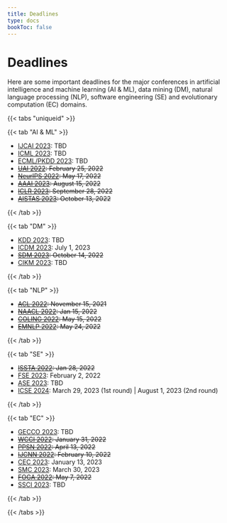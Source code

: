 ```yaml
---
title: Deadlines
type: docs
bookToc: false
---
```


# Deadlines

Here are some important deadlines for the major conferences in artificial intelligence and machine learning (AI & ML), data mining (DM), natural language processing (NLP), software engineering (SE) and evolutionary computation (EC) domains.

{{< tabs "uniqueid" >}}

{{< tab "AI & ML" >}}

- [IJCAI 2023](https://ijcai-23.org/): TBD
- [ICML 2023](https://icml.cc/Conferences/2023): TBD
- [ECML/PKDD 2023](https://2023.ecmlpkdd.org/): TBD
- ~~[UAI 2022](https://auai.org/uai2022/): February 25, 2022~~
- ~~[NeurIPS 2022](https://nips.cc/): May 17, 2022~~
- ~~[AAAI 2023](https://www.aaai.org/): August 15, 2022~~
- ~~[ICLR 2023](https://iclr.cc/): September 28, 2022~~
- ~~[AISTAS 2023](https://aistats.org/): October 13, 2022~~

{{< /tab >}}

{{< tab "DM" >}}

- [KDD 2023](https://kdd.org/): TBD
- [ICDM 2023](http://www.cloud-conf.net/icdm2023/index.html): July 1, 2023
- ~~[SDM 2023](https://www.siam.org/conferences/cm/conference/sdm23): October 14, 2022~~
- [CIKM 2023](https://cikm2023.github.io/): TBD

{{< /tab >}}

{{< tab "NLP" >}}

- ~~[ACL 2022](https://www.2022.aclweb.org/): November 15, 2021~~
- ~~[NAACL 2022](https://2022.naacl.org/): Jan 15, 2022~~
- ~~[COLING 2022](https://coling2022.org/): May 15, 2022~~
- ~~[EMNLP 2022](https://2022.emnlp.org/): May 24, 2022~~

{{< /tab >}}

{{< tab "SE" >}}

- ~~[ISSTA 2022](https://conf.researchr.org/home/issta-2022): Jan 28, 2022~~
- [FSE 2023](https://conf.researchr.org/home/fse-2023): February 2, 2022
- [ASE 2023](https://conf.researchr.org/track/ase-2023/ase-2023-papers): TBD
- [ICSE 2024](https://conf.researchr.org/home/icse-2024): March 29, 2023 (1st round) | August 1, 2023 (2nd round)

{{< /tab >}}

{{< tab "EC" >}}

- [GECCO 2023](https://gecco-2023.sigevo.org/HomePage): TBD
- ~~[WCCI 2022](https://wcci2022.org/): January 31, 2022~~
- ~~[PPSN 2022](https://ppsn2022.cs.tu-dortmund.de/): April 13, 2022~~
- ~~[IJCNN 2022](https://www.ijcnn.org/): February 10, 2022~~
- [CEC 2023](https://2023.ieee-cec.org/): January 13, 2023
- [SMC 2023](https://ieeesmc2023.org/): March 30, 2023
- ~~[FOGA 2022](https://www.fhv.at/foga2021/): May 7, 2022~~
- [SSCI 2023](https://attend.ieee.org/ssci-2023/): TBD

{{< /tab >}}

{{< /tabs >}}
